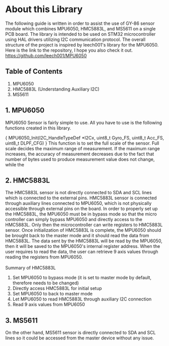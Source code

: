 # About this Library
The following guide is written in order to assist the use of GY-86 sensor module which combines MPU6050, HMC5883L, and MS5611 on a single PCB board. The library is intended to be used on STM32 microcontroller using HAL drivers utilizing I2C communication protocol. The overall structure of the project is inspired by leech001's library for the MPU6050. Here is the link to the repository, I hope you also check it out. </br>
https://github.com/leech001/MPU6050

## Table of Contents
1. MPU6050
2. HMC5883L (Understanding Auxiliary I2C)
3. MS5611

## 1. MPU6050
MPU6050 Sensor is fairly simple to use. All you have to use is the following functions created in this library. </br>

{
MPU6050_Init(I2C_HandleTypeDef *I2Cx, uint8_t Gyro_FS, uint8_t Acc_FS, uint8_t DLPF_CFG)
}
This function is to set the full scale of the sensor. Full scale decides the maximum range of measurement. If the maximum range increases, the accuracy of measurement decreases due to the fact that number of bytes used to produce measurement value does not change, while the </br>

## 2. HMC5883L
The HMC5883L sensor is not directly connected to SDA and SCL lines which is connected to the external pins. HMC5883L sensor is connected through auxiliary lines connected to MPU6050, which is not physically accessible through external pins on the board. In order to properly set up the HMC5883L, the MPU6050 must be in bypass mode so that the micro controller can simply bypass MPU6050 and directly access to the HMC5883L. Only then the microcontroller can write registers to HMC5883L sensor. Once initialization of HMC5883L is complete, the MPU6050 should be brought back to the master mode and it should read the data from HMC5883L. The data sent by the HMC5883L will be read by the MPU6050, then it will be saved to the MPU6050's internal register address. When the user requires to read the data, the user can retrieve 9 axis values through reading the registers from MPU6050. </br>
</br>
Summary of HMC5883L </br>
1. Set MPU6050 to bypass mode (it is set to master mode by default, therefore needs to be changed) </br>
2. Directly access HMC5883L for initial setup </br>
3. Set MPU6050 to back to master mode </br>
4. Let MPU6050 to read HMC5883L through auxiliary I2C connection </br>
5. Read 9 axis values from MPU6050 </br>


## 3. MS5611
On the other hand, MS5611 sensor is directly connected to SDA and SCL lines so it could be accessed from the master device without any issue.

